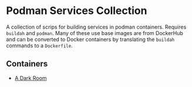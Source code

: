 # Podman Services Collection

A collection of scrips for building services in podman containers. Requires `buildah` and `podman`. Many of these use base images are from DockerHub and can be converted to Docker containers by translating the `buildah` commands to a `Dockerfile`.

## Containers

* [A Dark Room](https://github.com/doublespeakgames/adarkroom)
